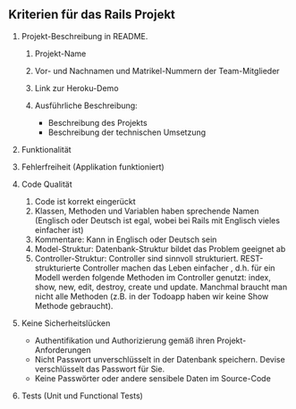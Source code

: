 ## Kriterien für das Rails Projekt

1. Projekt-Beschreibung in README.

	1. Projekt-Name
	2. Vor- und Nachnamen und Matrikel-Nummern der Team-Mitglieder
	3. Link zur Heroku-Demo
	4. Ausführliche Beschreibung:
		
		* Beschreibung des Projekts
		* Beschreibung der technischen Umsetzung

2. Funktionalität
	
3. Fehlerfreiheit (Applikation funktioniert)

4. Code Qualität

	1. Code ist korrekt eingerückt
	2. Klassen, Methoden und Variablen haben sprechende Namen (Englisch oder Deutsch ist egal, wobei bei Rails mit Englisch vieles einfacher ist)
	3. Kommentare: Kann in Englisch oder Deutsch sein
	4. Model-Struktur: Datenbank-Struktur bildet das Problem geeignet ab
	5. Controller-Struktur: Controller sind sinnvoll strukturiert. REST-strukturierte Controller machen das Leben einfacher , d.h. für ein Modell werden folgende Methoden im Controller genutzt: index, show, new, edit, destroy, create und update. Manchmal braucht man nicht alle Methoden (z.B. in der Todoapp haben wir keine Show Methode gebraucht).


5. Keine Sicherheitslücken
	* Authentifikation und Authorizierung gemäß ihren Projekt-Anforderungen
	* Nicht Passwort unverschlüsselt in der Datenbank speichern. Devise verschlüsselt das Passwort für Sie.
	* Keine Passwörter oder andere sensibele Daten im Source-Code

6. Tests (Unit und Functional Tests)
